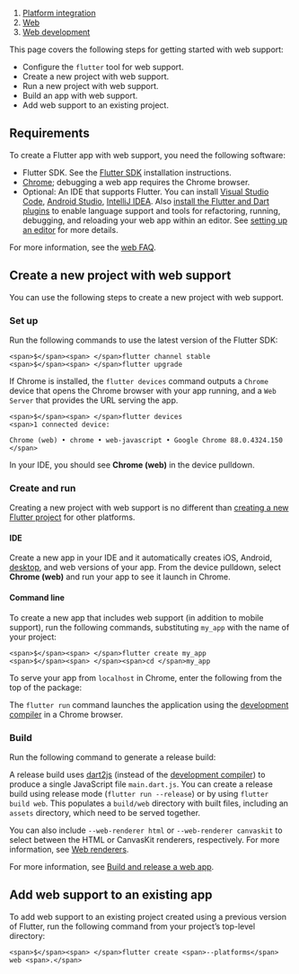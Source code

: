 1.  [Platform integration](https://docs.flutter.dev/platform-integration)
2.  [Web](https://docs.flutter.dev/platform-integration/web)
3.  [Web development](https://docs.flutter.dev/platform-integration/web/building)

This page covers the following steps for getting started with web support:

-   Configure the `flutter` tool for web support.
-   Create a new project with web support.
-   Run a new project with web support.
-   Build an app with web support.
-   Add web support to an existing project.

## Requirements

To create a Flutter app with web support, you need the following software:

-   Flutter SDK. See the [Flutter SDK](https://docs.flutter.dev/get-started/install) installation instructions.
-   [Chrome](https://www.google.com/chrome/); debugging a web app requires the Chrome browser.
-   Optional: An IDE that supports Flutter. You can install [Visual Studio Code](https://code.visualstudio.com/), [Android Studio](https://developer.android.com/studio), [IntelliJ IDEA](https://www.jetbrains.com/idea/). Also [install the Flutter and Dart plugins](https://docs.flutter.dev/get-started/editor) to enable language support and tools for refactoring, running, debugging, and reloading your web app within an editor. See [setting up an editor](https://docs.flutter.dev/get-started/editor) for more details.

For more information, see the [web FAQ](https://docs.flutter.dev/platform-integration/web/faq).

## Create a new project with web support

You can use the following steps to create a new project with web support.

### Set up

Run the following commands to use the latest version of the Flutter SDK:

```
<span>$</span><span> </span>flutter channel stable
<span>$</span><span> </span>flutter upgrade
```

If Chrome is installed, the `flutter devices` command outputs a `Chrome` device that opens the Chrome browser with your app running, and a `Web Server` that provides the URL serving the app.

```
<span>$</span><span> </span>flutter devices
<span>1 connected device:

Chrome (web) • chrome • web-javascript • Google Chrome 88.0.4324.150
</span>
```

In your IDE, you should see **Chrome (web)** in the device pulldown.

### Create and run

Creating a new project with web support is no different than [creating a new Flutter project](https://docs.flutter.dev/get-started/test-drive) for other platforms.

#### IDE

Create a new app in your IDE and it automatically creates iOS, Android, [desktop](https://docs.flutter.dev/platform-integration/desktop), and web versions of your app. From the device pulldown, select **Chrome (web)** and run your app to see it launch in Chrome.

#### Command line

To create a new app that includes web support (in addition to mobile support), run the following commands, substituting `my_app` with the name of your project:

```
<span>$</span><span> </span>flutter create my_app
<span>$</span><span> </span><span>cd </span>my_app
```

To serve your app from `localhost` in Chrome, enter the following from the top of the package:

The `flutter run` command launches the application using the [development compiler](https://dart.dev/tools/dartdevc) in a Chrome browser.

### Build

Run the following command to generate a release build:

A release build uses [dart2js](https://dart.dev/tools/dart2js) (instead of the [development compiler](https://dart.dev/tools/dartdevc)) to produce a single JavaScript file `main.dart.js`. You can create a release build using release mode (`flutter run --release`) or by using `flutter build web`. This populates a `build/web` directory with built files, including an `assets` directory, which need to be served together.

You can also include `--web-renderer html` or `--web-renderer canvaskit` to select between the HTML or CanvasKit renderers, respectively. For more information, see [Web renderers](https://docs.flutter.dev/platform-integration/web/renderers).

For more information, see [Build and release a web app](https://docs.flutter.dev/deployment/web).

## Add web support to an existing app

To add web support to an existing project created using a previous version of Flutter, run the following command from your project’s top-level directory:

```
<span>$</span><span> </span>flutter create <span>--platforms</span> web <span>.</span>
```
